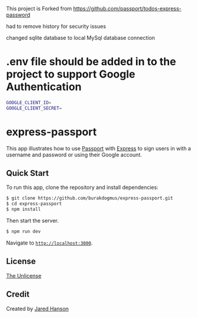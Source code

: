 This project is Forked from 
https://github.com/passport/todos-express-password

had to remove history for security issues

changed sqlite database to local MySql database connection

# .env file should be added in to the project to support Google Authentication

```bash
GOOGLE_CLIENT_ID=
GOOGLE_CLIENT_SECRET=
```

# express-passport

This app illustrates how to use [Passport](https://www.passportjs.org/) with
[Express](https://expressjs.com/) to sign users in with a username and password or using their Google account.

## Quick Start

To run this app, clone the repository and install dependencies:

```bash
$ git clone https://github.com/burakdogmus/express-passport.git
$ cd express-passport
$ npm install
```

Then start the server.

```bash
$ npm run dev
```

Navigate to [`http://localhost:3000`](http://localhost:3000).


## License

[The Unlicense](https://opensource.org/licenses/unlicense)

## Credit

Created by [Jared Hanson](https://www.jaredhanson.me/)
